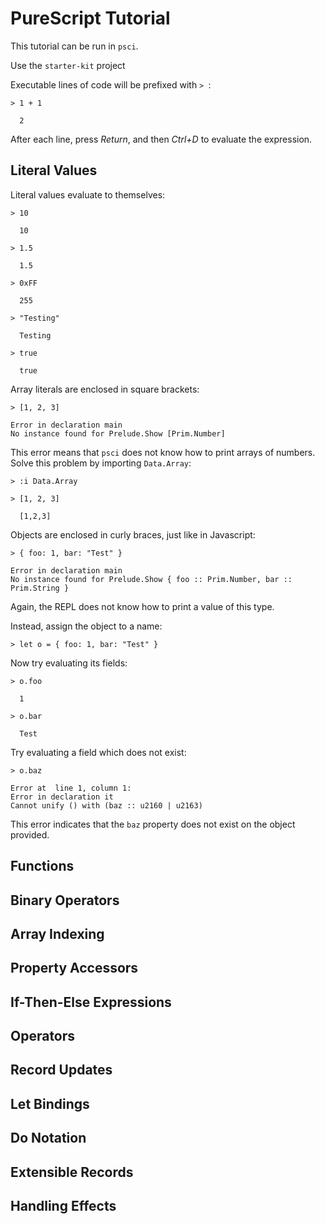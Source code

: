 # PureScript Tutorial

This tutorial can be run in `psci`. 

Use the `starter-kit` project

Executable lines of code will be prefixed with `> `:

```
> 1 + 1

  2
```

After each line, press _Return_, and then _Ctrl+D_ to evaluate the expression.

## Literal Values

Literal values evaluate to themselves:

```
> 10

  10

> 1.5

  1.5

> 0xFF

  255

> "Testing"

  Testing
  
> true

  true
```

Array literals are enclosed in square brackets:

```
> [1, 2, 3]

Error in declaration main
No instance found for Prelude.Show [Prim.Number]
```

This error means that `psci` does not know how to print arrays of numbers. Solve this problem by importing `Data.Array`:

```
> :i Data.Array

> [1, 2, 3]

  [1,2,3]
```

Objects are enclosed in curly braces, just like in Javascript:

```
> { foo: 1, bar: "Test" }

Error in declaration main
No instance found for Prelude.Show { foo :: Prim.Number, bar :: Prim.String }
```

Again, the REPL does not know how to print a value of this type.

Instead, assign the object to a name:

```
> let o = { foo: 1, bar: "Test" }
```

Now try evaluating its fields:

```
> o.foo
  
  1

> o.bar
  
  Test
```

Try evaluating a field which does not exist:

```
> o.baz

Error at  line 1, column 1: 
Error in declaration it
Cannot unify () with (baz :: u2160 | u2163)
```

This error indicates that the `baz` property does not exist on the object provided.

## Functions

## Binary Operators

## Array Indexing

## Property Accessors

## If-Then-Else Expressions

## Operators

## Record Updates

## Let Bindings

## Do Notation

## Extensible Records

## Handling Effects
